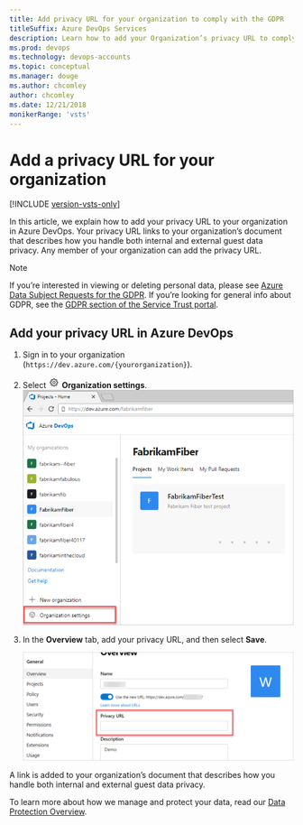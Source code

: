 ```yaml
---
title: Add privacy URL for your organization to comply with the GDPR
titleSuffix: Azure DevOps Services
description: Learn how to add your Organization’s privacy URL to comply with the General Data Protection Regulation (GDPR)
ms.prod: devops
ms.technology: devops-accounts
ms.topic: conceptual
ms.manager: douge
ms.author: chcomley
author: chcomley
ms.date: 12/21/2018
monikerRange: 'vsts'
---
```


# Add a privacy URL for your organization

[!INCLUDE [version-vsts-only](../../_shared/version-vsts-only.md)]

In this article, we explain how to add your privacy URL to your organization in Azure DevOps. Your privacy URL links to your organization’s document that describes how you handle both internal and external guest data privacy. Any member of your organization can add the privacy URL.

> [!NOTE]
> If you’re interested in viewing or deleting personal data, please see [Azure Data Subject Requests for the GDPR](https://docs.microsoft.com/microsoft-365/compliance/gdpr-dsr-azure). If you’re looking for general info about GDPR, see the [GDPR section of the Service Trust portal](https://servicetrust.microsoft.com/ViewPage/GDPRGetStarted).

## Add your privacy URL in Azure DevOps

1. Sign in to your organization (```https://dev.azure.com/{yourorganization}```).
2. Select ![gear icon](../../_img/icons/gear-icon.png) **Organization settings**.
  ![Open Organization settings](../../_shared/_img/settings/open-admin-settings-vert.png)

3. In the **Overview** tab, add your privacy URL, and then select **Save**.

   ![Screenshot showing where you can add your privacy URL in Organization settings](_img/add-privacy-url/privacy-url-in-organization-settings.png)

A link is added to your organization’s document that describes how you handle both internal and external guest data privacy.

To learn more about how we manage and protect your data, read our [Data Protection Overview](../../articles/team-services-security-whitepaper.md).